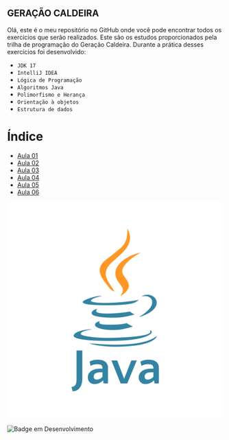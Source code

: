 ## GERAÇÃO CALDEIRA 
Olá, este é o meu repositório no GitHub onde você pode encontrar todos os exercicios que serão realizados.
Este são os estudos proporcionados pela trilha de programação do Geração Caldeira.
Durante a prática desses exercícios foi desenvolvido:

- `JDK 17`
- `IntelliJ IDEA`
- `Lógica de Programação`
- `Algoritmos Java`
- `Polimorfismo e Herança`
- `Orientação à objetos `
- `Estrutura de dados `
# Índice

* [Aula 01](https://github.com/anitaeverywhere/Java-Caldeira/tree/main/Aula01)
* [Aula 02](https://github.com/anitaeverywhere/Java-Caldeira/tree/main/Aula02)
* [Aula 03](https://github.com/anitaeverywhere/Java-Caldeira/tree/main/Aula03)
* [Aula 04](https://github.com/anitaeverywhere/Java-Caldeira/tree/main/Aula04)
* [Aula 05](https://github.com/anitaeverywhere/Java-Caldeira/tree/main/Aula05/src)
* [Aula 06]()




![java.png](java.png)


![Badge em Desenvolvimento](http://img.shields.io/static/v1?label=STATUS&message=EM%20DESENVOLVIMENTO&color=GREEN&style=for-the-badge)